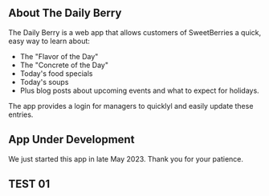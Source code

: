 ## About The Daily Berry

The Daily Berry is a web app that allows customers of SweetBerries a quick, easy way to learn about:
- The "Flavor of the Day"
- The "Concrete of the Day"
- Today's food specials
- Today's soups
- Plus blog posts about upcoming events and what to expect for holidays.

The app provides a login for managers to quicklyl and easily update these entries.


## App Under Development

We just started this app in late May 2023. Thank you for your patience.

## TEST 01